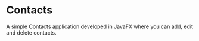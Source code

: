 # Contacts
A simple Contacts application developed in JavaFX where you can add, edit and delete contacts.
